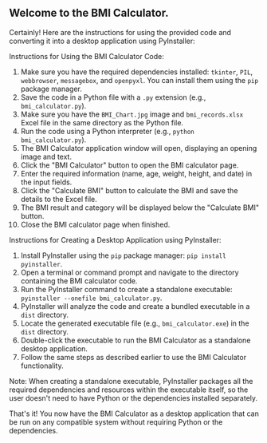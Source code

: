 ## Welcome to the BMI Calculator. 

Certainly! Here are the instructions for using the provided code and converting it into a desktop application using PyInstaller:

Instructions for Using the BMI Calculator Code:
1. Make sure you have the required dependencies installed: `tkinter`, `PIL`, `webbrowser`, `messagebox`, and `openpyxl`. You can install them using the `pip` package manager.
2. Save the code in a Python file with a `.py` extension (e.g., `bmi_calculator.py`).
3. Make sure you have the `BMI_Chart.jpg` image and `bmi_records.xlsx` Excel file in the same directory as the Python file.
4. Run the code using a Python interpreter (e.g., `python bmi_calculator.py`).
5. The BMI Calculator application window will open, displaying an opening image and text.
6. Click the "BMI Calculator" button to open the BMI calculator page.
7. Enter the required information (name, age, weight, height, and date) in the input fields.
8. Click the "Calculate BMI" button to calculate the BMI and save the details to the Excel file.
9. The BMI result and category will be displayed below the "Calculate BMI" button.
10. Close the BMI calculator page when finished.

Instructions for Creating a Desktop Application using PyInstaller:
1. Install PyInstaller using the `pip` package manager: `pip install pyinstaller`.
2. Open a terminal or command prompt and navigate to the directory containing the BMI calculator code.
3. Run the PyInstaller command to create a standalone executable: `pyinstaller --onefile bmi_calculator.py`.
4. PyInstaller will analyze the code and create a bundled executable in a `dist` directory.
5. Locate the generated executable file (e.g., `bmi_calculator.exe`) in the `dist` directory.
6. Double-click the executable to run the BMI Calculator as a standalone desktop application.
7. Follow the same steps as described earlier to use the BMI Calculator functionality.

Note: When creating a standalone executable, PyInstaller packages all the required dependencies and resources within the executable itself, so the user doesn't need to have Python or the dependencies installed separately.

That's it! You now have the BMI Calculator as a desktop application that can be run on any compatible system without requiring Python or the dependencies.
